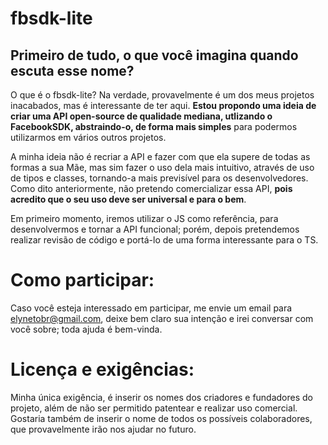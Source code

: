 # fbsdk-lite 
## Primeiro de tudo, o que você imagina quando escuta esse nome?

O que é o fbsdk-lite?
Na verdade, provavelmente é um dos meus projetos inacabados, mas é interessante de ter aqui. **Estou propondo uma 
ideia de criar uma API open-source de qualidade mediana, utlizando o FacebookSDK, abstraindo-o, de forma mais simples** para podermos utilizarmos em vários outros projetos.

A minha ideia não é recriar a API e fazer com que ela supere de todas as formas a sua Mãe, mas sim fazer o uso dela mais intuitivo, através de uso de tipos e classes,
tornando-a mais previsível para os desenvolvedores. Como dito anteriormente, não pretendo comercializar essa API, **pois acredito que o seu uso deve ser universal e para o bem**.

Em primeiro momento, iremos utilizar o JS como referência, para desenvolvermos e tornar a API funcional; porém, depois pretendemos realizar revisão de código e portá-lo de uma forma interessante para o TS.


# Como participar:
Caso você esteja interessado em participar, me envie um email para elynetobr@gmail.com, deixe bem claro sua intenção e irei conversar com você sobre; toda ajuda é bem-vinda. 

# Licença e exigências:
 Minha única exigência, é inserir os nomes dos criadores e fundadores do projeto, além de não ser permitido patentear e realizar uso comercial.
Gostaria também de inserir o nome de todos os possíveis colaboradores, que provavelmente irão nos ajudar no futuro.
